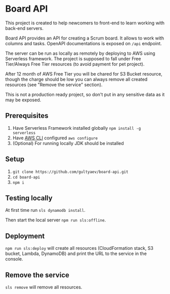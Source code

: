 # Board API

This project is created to help newcomers to front-end to learn working with back-end servers.

Board API provides an API for creating a Scrum board. It allows to work with columns and tasks.
OpenAPI documentations is exposed on `/api` endpoint.

The server can be run as locally as remotely by deploying to AWS using Serverless framework.
The project is supposed to fall under Free Tier/Always Free Tier resources (to avoid payment for pet project).

After 12 month of AWS Free Tier you will be chared for S3 Bucket resource, though the charge should be low you can always remove all created resources (see "Remove the service" section).

This is not a production ready project, so don't put in any sensitive data as it may be exposed.

## Prerequisites

1. Have Serverless Framework installed globally `npm install -g serverless`
2. Have [AWS CLI](https://aws.amazon.com/cli/) configured `aws configure`
3. (Optional) For running locally JDK should be installed

## Setup

1. `git clone https://github.com/gultyaev/board-api.git`
2. `cd board-api`
3. `npm i`

## Testing locally

At first time run `sls dynamodb install`.

Then start the local server `npm run sls:offline`.

## Deployment

`npm run sls:deploy` will create all resources (CloudFormation stack, S3 bucket, Lambda, DynamoDB) and print the URL to the service in the console.

## Remove the service

`sls remove` will remove all resources.
